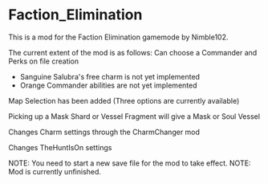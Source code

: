 # Faction_Elimination

This is a mod for the Faction Elimination gamemode by Nimble102.

The current extent of the mod is as follows:
Can choose a Commander and Perks on file creation
- Sanguine Salubra's free charm is not yet implemented
- Orange Commander abilities are not yet implemented

Map Selection has been added (Three options are currently available)

Picking up a Mask Shard or Vessel Fragment will give a Mask or Soul Vessel

Changes Charm settings through the CharmChanger mod

Changes TheHuntIsOn settings

NOTE: You need to start a new save file for the mod to take effect.
NOTE: Mod is currently unfinished.

